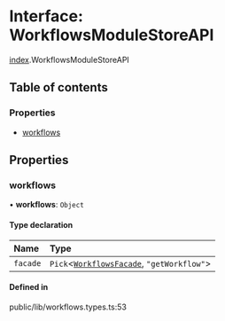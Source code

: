 # Interface: WorkflowsModuleStoreAPI

[index](../wiki/index).WorkflowsModuleStoreAPI

## Table of contents

### Properties

- [workflows](../wiki/index.WorkflowsModuleStoreAPI#workflows-1)

## Properties

### workflows

• **workflows**: `Object`

#### Type declaration

| Name | Type |
| :------ | :------ |
| `facade` | `Pick`<[`WorkflowsFacade`](../wiki/index.%3Cinternal%3E.WorkflowsFacade), ``"getWorkflow"``\> |

#### Defined in

public/lib/workflows.types.ts:53
